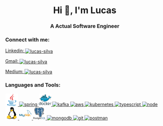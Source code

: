 <h1 align="center">Hi 👋, I'm Lucas</h1>
<h3 align="center">A Actual Software Engineer</h3>

<h3 align="left">Connect with me:</h3>
  <p align="left">
    <a href="https://www.linkedin.com/in/lucas-silva-959102169" target="blank">Linkedin: <img align="center" src="https://raw.githubusercontent.com/rahuldkjain/github-profile-readme-generator/master/src/images/icons/Social/linked-in-alt.svg" alt="lucas-silva" height="30" width="40" /></a>
  </p>
  <p align="left">
    <a href="mailto:75.lucas.slima@gmail.com" target="blank">Gmail: <img align="center" src="https://www.logo.wine/a/logo/Gmail/Gmail-Logo.wine.svg" alt="lucas-silva" height="30" width="40" /></a>
  </p>
  <p align="left">
    <a href="https://lucas-silva.medium.com/" target="blank">Medium: <img align="center" src="https://upload.vectorlogo.zone/logos/medium/images/43c41ba8-9de2-453d-92dc-500dab4e316a.svg" alt="lucas-silva" height="30" width="40" /></a>
  </p>
  


<h3 align="left">Languages and Tools:</h3>
<p align="left">
  <a href="https://www.java.com" target="_blank"> <img src="https://raw.githubusercontent.com/devicons/devicon/master/icons/java/java-original.svg" alt="java" width="40" height="40"/> </a>
  <a href="https://spring.io/" target="_blank"> <img src="https://www.vectorlogo.zone/logos/springio/springio-icon.svg" alt="spring" width="40" height="40"/> </a>
  <a href="https://www.docker.com/" target="_blank"> <img src="https://raw.githubusercontent.com/devicons/devicon/master/icons/docker/docker-original-wordmark.svg" alt="docker" width="40" height="40"/> </a>
  <a href="https://kafka.apache.org/" target="_blank"> <img src="https://cdn.icon-icons.com/icons2/2699/PNG/512/apache_kafka_vertical_logo_icon_169585.png" alt="kafka" width="40" height="40"/> </a>
  <a href="https://aws.amazon.com/pt/" target="_blank"> <img src="https://cdn.iconscout.com/icon/free/png-256/free-aws-1869025-1583149.png" alt="aws" width="40" height="40"/> </a>
  <a href="https://kubernetes.io/pt-br/" target="_blank"> <img src="https://i0.wp.com/ronekins.com/wp-content/uploads/2020/05/1f8gp7v2ouwvz_sdwvfevia.png?fit=1200%2C1040&ssl=1" alt="kubernetes" width="40" height="40"/> </a>
  <a href="https://www.typescriptlang.org/" target="_blank"> <img src="https://cdn-icons-png.flaticon.com/512/919/919832.png" alt="typescript" width="40" height="40"/> </a>
  <a href="https://nodejs.org/en" target="_blank"> <img src="https://cdn.icon-icons.com/icons2/2415/PNG/512/nodejs_original_wordmark_logo_icon_146412.png" alt="node" width="40" height="40"/> </a>
  <a href="https://www.linux.org/" target="_blank"> <img src="https://raw.githubusercontent.com/devicons/devicon/master/icons/linux/linux-original.svg" alt="linux" width="40" height="40"/> </a>
  <a href="https://www.mysql.com/" target="_blank"> <img src="https://raw.githubusercontent.com/devicons/devicon/master/icons/mysql/mysql-original-wordmark.svg" alt="mysql" width="40" height="40"/> </a>
  <a href="https://www.postgresql.org" target="_blank"> <img src="https://raw.githubusercontent.com/devicons/devicon/master/icons/postgresql/postgresql-original-wordmark.svg" alt="postgresql" width="40" height="40"/> </a>
  <a href="https://www.mongodb.com/" target="_blank"> <img src="https://cdn.iconscout.com/icon/free/png-256/free-mongodb-226029.png" alt="mongodb" width="40" height="40"/> </a>
  <a href="https://git-scm.com/" target="_blank"> <img src="https://www.vectorlogo.zone/logos/git-scm/git-scm-icon.svg" alt="git" width="40" height="40"/> </a>
  <a href="https://postman.com" target="_blank"> <img src="https://www.vectorlogo.zone/logos/getpostman/getpostman-icon.svg" alt="postman" width="40" height="40"/> </a>
